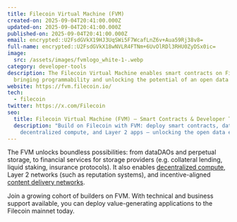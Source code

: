```yaml
---
title: Filecoin Virtual Machine (FVM)
created-on: 2025-09-04T20:41:00.000Z
updated-on: 2025-09-04T20:41:00.000Z
published-on: 2025-09-04T20:41:00.000Z
email: encrypted::U2FsdGVkX19HJ3UqSWi5F7WcafLnZ6v+Aua59Rj38v8=
full-name: encrypted::U2FsdGVkX18wNVLR4FTNm+6UvOlRDl3RHU0ZyDSx0ic=
image:
  src: /assets/images/fvmlogo_white-1-.webp
category: developer-tools
description: The Filecoin Virtual Machine enables smart contracts on Filecoin,
  bringing programmability and unlocking the potential of an open data economy.
website: https://fvm.filecoin.io/
tech:
  - filecoin
twitter: https://x.com/Filecoin
seo:
  title: Filecoin Virtual Machine (FVM) – Smart Contracts & Developer Tools
  description: "Build on Filecoin with FVM: deploy smart contracts, dataDAOs,
    decentralized compute, and Layer 2 apps — unlocking the open data economy."
---
```


The FVM unlocks boundless possibilities: from dataDAOs and perpetual storage, to financial services for storage providers (e.g. collateral lending, liquid staking, insurance protocols).
It also enables [decentralized compute](https://bacalhau.org/), Layer 2 networks (such as reputation systems), and incentive-aligned [content delivery networks](https://strn.network/).

Join a growing cohort of builders on FVM. With technical and business support available, you can deploy value-generating applications to the Filecoin mainnet today.
